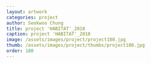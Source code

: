 ```yaml
---
layout: artwork
categories: project
author: Seokwoo Chung
title: project 'HABITAT'_2018
caption: project 'HABITAT'_2018
image: /assets/images/project/project180.jpg
thumb: /assets/images/project/thumbs/project180.jpg
order: 180
---
```

